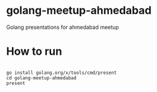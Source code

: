 # golang-meetup-ahmedabad
Golang presentations for ahmedabad meetup

# How to run

```

go install golang.org/x/tools/cmd/present
cd golang-meetup-ahmedabad
present 

```
